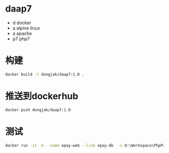 # daap7
* d docker
* a alpine linux
* a apache
* p7 php7


# 构建
```bash
docker build -t dongjak/daap7:1.0 .
```

# 推送到dockerhub
```bash
docker push dongjak/daap7:1.0
```

# 测试
```bash
docker run -it -d --name epay-web --link epay-db  -v D:\Workspace\PhpProjects\epay:/web/html  -p 8080:80  dongjak/daap7:1.0
```
